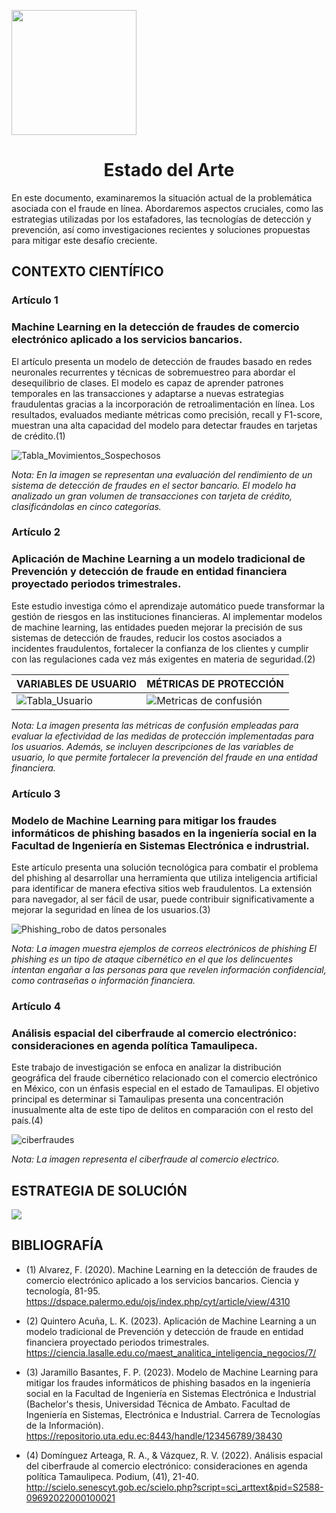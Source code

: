 <p align="left">
  <img src="https://semanadelcannabis.cayetano.edu.pe/assets/img/logo-upch.png" width="200">
  <h1 align="center">Estado del Arte</h1>
</p>

En este documento, examinaremos la situación actual de la problemática asociada con el fraude en línea. Abordaremos aspectos cruciales, como las estrategias utilizadas por los estafadores, las tecnologías de detección y prevención, así como investigaciones recientes y soluciones propuestas para mitigar este desafío creciente.

## CONTEXTO CIENTÍFICO

### Artículo 1
### Machine Learning en la detección de fraudes de comercio electrónico aplicado a los servicios bancarios.

El artículo presenta un modelo de detección de fraudes basado en redes neuronales recurrentes y técnicas de sobremuestreo para abordar el desequilibrio de clases. El modelo es capaz de aprender patrones temporales en las transacciones y adaptarse a nuevas estrategias fraudulentas gracias a la incorporación de retroalimentación en línea. Los resultados, evaluados mediante métricas como precisión, recall y F1-score, muestran una alta capacidad del modelo para detectar fraudes en tarjetas de crédito.(1)

![Tabla_Movimientos_Sospechosos](https://github.com/user-attachments/assets/824001dd-43df-4f6a-9e3d-be925a08f6eb)

*Nota: En la imagen se representan una evaluación del rendimiento de un sistema de detección de fraudes en el sector bancario. El modelo ha analizado un gran volumen de transacciones con tarjeta de crédito, clasificándolas en cinco categorías.*

### Artículo 2
### Aplicación de Machine Learning a un modelo tradicional de Prevención y detección de fraude en entidad financiera proyectado periodos trimestrales.

Este estudio investiga cómo el aprendizaje automático puede transformar la gestión de riesgos en las instituciones financieras. Al implementar modelos de machine learning, las entidades pueden mejorar la precisión de sus sistemas de detección de fraudes, reducir los costos asociados a incidentes fraudulentos, fortalecer la confianza de los clientes y cumplir con las regulaciones cada vez más exigentes en materia de seguridad.(2)

| VARIABLES DE USUARIO                                         | MÉTRICAS DE PROTECCIÓN                                      |
|-------------------------------------------------------------|------------------------------------------------------------|
| ![Tabla_Usuario](https://github.com/user-attachments/assets/e6e6800d-c842-4cec-8c7e-9f67af330880) | ![Metricas de confusión](https://github.com/user-attachments/assets/3d78770a-11cd-4971-ab23-ade521b455e4) |


*Nota: La imagen presenta las métricas de confusión empleadas para evaluar la efectividad de las medidas de protección implementadas para los usuarios. Además, se incluyen descripciones de las variables de usuario, lo que permite fortalecer la prevención del fraude en una entidad financiera.*

### Artículo 3
### Modelo de Machine Learning para mitigar los fraudes informáticos de phishing basados en la ingeniería social en la Facultad de Ingeniería en Sistemas Electrónica e indrustrial.

Este artículo presenta una solución tecnológica para combatir el problema del phishing al desarrollar una herramienta que utiliza inteligencia artificial para identificar de manera efectiva sitios web fraudulentos. La extensión para navegador, al ser fácil de usar, puede contribuir significativamente a mejorar la seguridad en línea de los usuarios.(3)

![Phishing_robo de datos personales](https://github.com/user-attachments/assets/a9f2a520-5099-4db9-8bed-b9e4e849cecf)

*Nota: La imagen muestra ejemplos de correos electrónicos de phishing El phishing es un tipo de ataque cibernético en el que los delincuentes intentan engañar a las personas para que revelen información confidencial, como contraseñas o información financiera.*

### Artículo 4
### Análisis espacial del ciberfraude al comercio electrónico: consideraciones en agenda política Tamaulipeca.

Este trabajo de investigación se enfoca en analizar la distribución geográfica del fraude cibernético relacionado con el comercio electrónico en México, con un énfasis especial en el estado de Tamaulipas. El objetivo principal es determinar si Tamaulipas presenta una concentración inusualmente alta de este tipo de delitos en comparación con el resto del país.(4)

![ciberfraudes](https://github.com/user-attachments/assets/0713866f-f012-4f79-a218-e130a028c9d5)

*Nota: La imagen representa el ciberfraude al comercio electrico.*

## ESTRATEGIA DE SOLUCIÓN
![](https://example.com/estrategia.jpg)

## BIBLIOGRAFÍA

* (1) Alvarez, F. (2020). Machine Learning en la detección de fraudes de comercio electrónico aplicado a los servicios bancarios. Ciencia y tecnología, 81-95. https://dspace.palermo.edu/ojs/index.php/cyt/article/view/4310

* (2) Quintero Acuña, L. K. (2023). Aplicación de Machine Learning a un modelo tradicional de Prevención y detección de fraude en entidad financiera proyectado periodos trimestrales. https://ciencia.lasalle.edu.co/maest_analitica_inteligencia_negocios/7/

* (3) Jaramillo Basantes, F. P. (2023). Modelo de Machine Learning para mitigar los fraudes informáticos de phishing basados en la ingeniería social en la Facultad de Ingeniería en Sistemas Electrónica e Industrial (Bachelor's thesis, Universidad Técnica de Ambato. Facultad de Ingeniería en Sistemas, Electrónica e Industrial. Carrera de Tecnologías de la Información).
https://repositorio.uta.edu.ec:8443/handle/123456789/38430

* (4) Domínguez Arteaga, R. A., & Vázquez, R. V. (2022). Análisis espacial del ciberfraude al comercio electrónico: consideraciones en agenda política Tamaulipeca. Podium, (41), 21-40. http://scielo.senescyt.gob.ec/scielo.php?script=sci_arttext&pid=S2588-09692022000100021
